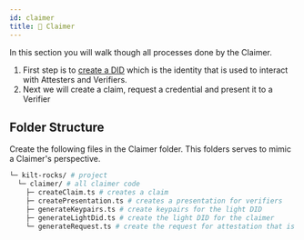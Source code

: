 ```yaml
---
id: claimer
title: 👤 Claimer
---
```


In this section you will walk though all processes done by the <span class="label-role claimer">Claimer</span>.

1. First step is to [create a DID](./did) which is the identity that is used to interact with <span class="label-role attester">Attesters</span> and <span class="label-role verifier">Verifiers</span>.
2. Next we will create a claim, request a credential and present it to a <span class="label-role verifier">Verifier</span>

## Folder Structure

Create the following files in the <span class="label-role claimer">Claimer</span> folder.
This folders serves to mimic a <span class="label-role claimer">Claimer</span>'s perspective.

```bash
└─ kilt-rocks/ # project
  └─ claimer/ # all claimer code
    ├─ createClaim.ts # creates a claim
    ├─ createPresentation.ts # creates a presentation for verifiers
    ├─ generateKeypairs.ts # create keypairs for the light DID
    ├─ generateLightDid.ts # create the light DID for the claimer
    └─ generateRequest.ts # create the request for attestation that is sent to the attester
```

